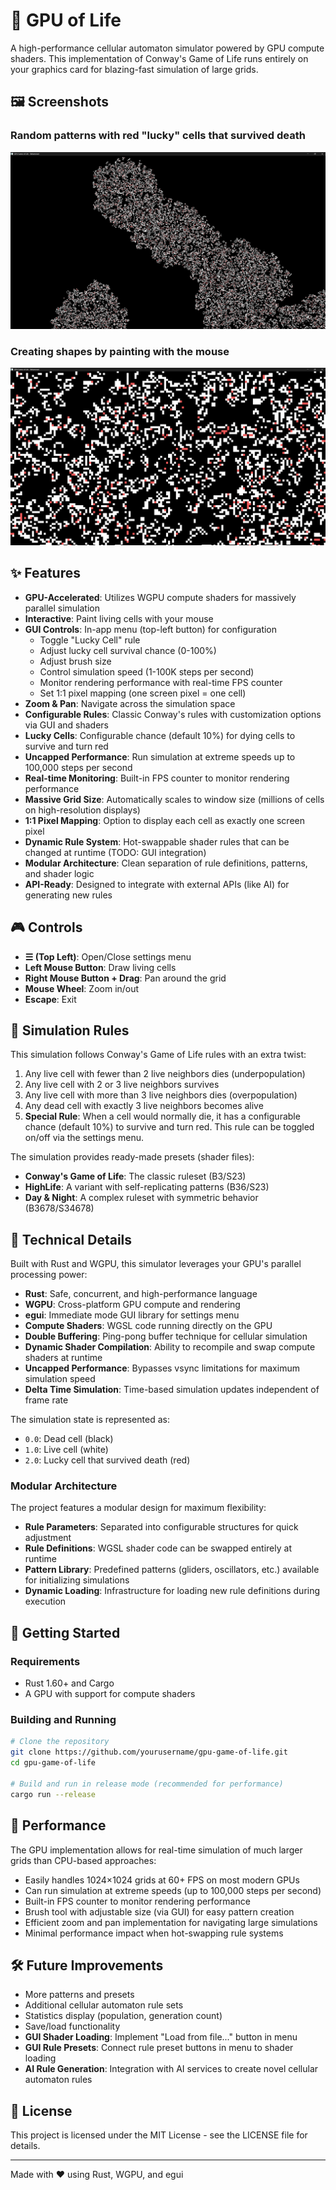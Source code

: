 # 🌠 GPU of Life

A high-performance cellular automaton simulator powered by GPU compute shaders. This implementation of Conway's Game of Life runs entirely on your graphics card for blazing-fast simulation of large grids.

## 🖼️ Screenshots

### Random patterns with red "lucky" cells that survived death
![Random patterns with red cells](assets/images/prev1.png)

### Creating shapes by painting with the mouse
![Drawing patterns with mouse](assets/images/prev2.png)

## ✨ Features

- **GPU-Accelerated**: Utilizes WGPU compute shaders for massively parallel simulation
- **Interactive**: Paint living cells with your mouse
- **GUI Controls**: In-app menu (top-left button) for configuration
  - Toggle "Lucky Cell" rule
  - Adjust lucky cell survival chance (0-100%)
  - Adjust brush size
  - Control simulation speed (1-100K steps per second)
  - Monitor rendering performance with real-time FPS counter
  - Set 1:1 pixel mapping (one screen pixel = one cell)
- **Zoom & Pan**: Navigate across the simulation space
- **Configurable Rules**: Classic Conway's rules with customization options via GUI and shaders
- **Lucky Cells**: Configurable chance (default 10%) for dying cells to survive and turn red
- **Uncapped Performance**: Run simulation at extreme speeds up to 100,000 steps per second
- **Real-time Monitoring**: Built-in FPS counter to monitor rendering performance
- **Massive Grid Size**: Automatically scales to window size (millions of cells on high-resolution displays)
- **1:1 Pixel Mapping**: Option to display each cell as exactly one screen pixel
- **Dynamic Rule System**: Hot-swappable shader rules that can be changed at runtime (TODO: GUI integration)
- **Modular Architecture**: Clean separation of rule definitions, patterns, and shader logic
- **API-Ready**: Designed to integrate with external APIs (like AI) for generating new rules

## 🎮 Controls

- **☰ (Top Left)**: Open/Close settings menu
- **Left Mouse Button**: Draw living cells
- **Right Mouse Button + Drag**: Pan around the grid
- **Mouse Wheel**: Zoom in/out
- **Escape**: Exit

## 🧬 Simulation Rules

This simulation follows Conway's Game of Life rules with an extra twist:

1. Any live cell with fewer than 2 live neighbors dies (underpopulation)
2. Any live cell with 2 or 3 live neighbors survives
3. Any live cell with more than 3 live neighbors dies (overpopulation)
4. Any dead cell with exactly 3 live neighbors becomes alive
5. **Special Rule**: When a cell would normally die, it has a configurable chance (default 10%) to survive and turn red. This rule can be toggled on/off via the settings menu.

The simulation provides ready-made presets (shader files):
- **Conway's Game of Life**: The classic ruleset (B3/S23)
- **HighLife**: A variant with self-replicating patterns (B36/S23)
- **Day & Night**: A complex ruleset with symmetric behavior (B3678/S34678)

## 🔧 Technical Details

Built with Rust and WGPU, this simulator leverages your GPU's parallel processing power:

- **Rust**: Safe, concurrent, and high-performance language
- **WGPU**: Cross-platform GPU compute and rendering
- **egui**: Immediate mode GUI library for settings menu
- **Compute Shaders**: WGSL code running directly on the GPU
- **Double Buffering**: Ping-pong buffer technique for cellular simulation
- **Dynamic Shader Compilation**: Ability to recompile and swap compute shaders at runtime
- **Uncapped Performance**: Bypasses vsync limitations for maximum simulation speed
- **Delta Time Simulation**: Time-based simulation updates independent of frame rate

The simulation state is represented as:
- `0.0`: Dead cell (black)
- `1.0`: Live cell (white)
- `2.0`: Lucky cell that survived death (red)

### Modular Architecture

The project features a modular design for maximum flexibility:

- **Rule Parameters**: Separated into configurable structures for quick adjustment
- **Rule Definitions**: WGSL shader code can be swapped entirely at runtime
- **Pattern Library**: Predefined patterns (gliders, oscillators, etc.) available for initializing simulations
- **Dynamic Loading**: Infrastructure for loading new rule definitions during execution

## 🚀 Getting Started

### Requirements
- Rust 1.60+ and Cargo
- A GPU with support for compute shaders

### Building and Running

```bash
# Clone the repository
git clone https://github.com/yourusername/gpu-game-of-life.git
cd gpu-game-of-life

# Build and run in release mode (recommended for performance)
cargo run --release
```

## 🎯 Performance

The GPU implementation allows for real-time simulation of much larger grids than CPU-based approaches:

- Easily handles 1024×1024 grids at 60+ FPS on most modern GPUs
- Can run simulation at extreme speeds (up to 100,000 steps per second)
- Built-in FPS counter to monitor rendering performance
- Brush tool with adjustable size (via GUI) for easy pattern creation
- Efficient zoom and pan implementation for navigating large simulations
- Minimal performance impact when hot-swapping rule systems

## 🛠️ Future Improvements

- More patterns and presets
- Additional cellular automaton rule sets
- Statistics display (population, generation count)
- Save/load functionality
- **GUI Shader Loading**: Implement "Load from file..." button in menu
- **GUI Rule Presets**: Connect rule preset buttons in menu to shader loading
- **AI Rule Generation**: Integration with AI services to create novel cellular automaton rules

## 📜 License

This project is licensed under the MIT License - see the LICENSE file for details.

---

Made with ❤️ using Rust, WGPU, and egui 
